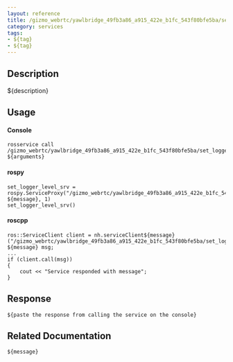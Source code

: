 ```yaml
---
layout: reference
title: /gizmo_webrtc/yawlbridge_49fb3a86_a915_422e_b1fc_543f80bfe5ba/set_logger_level
category: services
tags: 
- ${tag} 
- ${tag}
---
```


## Description
${description}

## Usage
#### Console
```
rosservice call /gizmo_webrtc/yawlbridge_49fb3a86_a915_422e_b1fc_543f80bfe5ba/set_logger_level ${arguments}
```

#### rospy
```
set_logger_level_srv = rospy.ServiceProxy("/gizmo_webrtc/yawlbridge_49fb3a86_a915_422e_b1fc_543f80bfe5ba/set_logger_level", ${message}, 1)
set_logger_level_srv()
```

#### roscpp
```
ros::ServiceClient client = nh.serviceClient${message}("/gizmo_webrtc/yawlbridge_49fb3a86_a915_422e_b1fc_543f80bfe5ba/set_logger_level");
${message} msg;
...
if (client.call(msg))
{
    cout << "Service responded with message";
}
```

## Response
```
${paste the response from calling the service on the console}
```

## Related Documentation
``${message}``